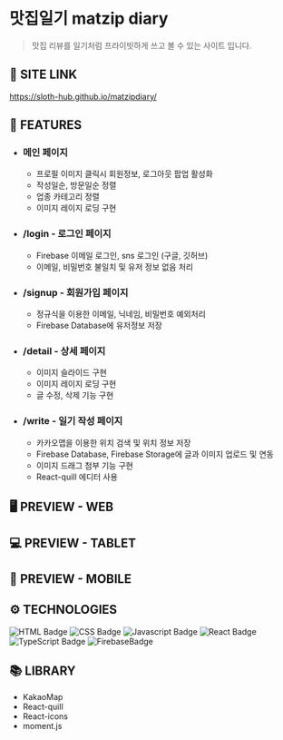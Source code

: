 # 맛집일기 matzip diary

> 맛집 리뷰를 일기처럼 프라이빗하게 쓰고 볼 수 있는 사이트 입니다. 

## 🔗 **SITE LINK**
https://sloth-hub.github.io/matzipdiary/

## 📄 **FEATURES**

- ### 메인 페이지
    - 프로필 이미지 클릭시 회원정보, 로그아웃 팝업 활성화
    - 작성일순, 방문일순 정렬
    - 업종 카테고리 정렬
    - 이미지 레이지 로딩 구현

- ### /login - 로그인 페이지
  - Firebase 이메일 로그인, sns 로그인 (구글, 깃허브)
  - 이메일, 비밀번호 불일치 및 유저 정보 없음 처리

- ### /signup - 회원가입 페이지
  - 정규식을 이용한 이메일, 닉네임, 비밀번호 예외처리
  - Firebase Database에 유저정보 저장

- ### /detail - 상세 페이지
  - 이미지 슬라이드 구현
  - 이미지 레이지 로딩 구현
  - 글 수정, 삭제 기능 구현

- ### /write - 일기 작성 페이지
  - 카카오맵을 이용한 위치 검색 및 위치 정보 저장
  - Firebase Database, Firebase Storage에 글과 이미지 업로드 및 연동
  - 이미지 드래그 첨부 기능 구현
  - React-quill 에디터 사용

## 🖥 PREVIEW - **WEB**

## 💻 PREVIEW - **TABLET**

## 📱 PREVIEW - **MOBILE**

## ⚙ TECHNOLOGIES

![HTML Badge](https://img.shields.io/badge/html5-E34F26?style=for-the-badge&logo=html5&logoColor=white)
![CSS Badge](https://img.shields.io/badge/css3-1572B6?style=for-the-badge&logo=css3&logoColor=white)
![Javascript Badge](https://img.shields.io/badge/javascript-F7DF1E?style=for-the-badge&logo=javascript&logoColor=black)
![React Badge](https://img.shields.io/badge/react-61DAFB?style=for-the-badge&logo=react&logoColor=black)
![TypeScript Badge](https://img.shields.io/badge/typescript-3178C6?style=for-the-badge&logo=typescript&logoColor=black)
![FirebaseBadge](https://img.shields.io/badge/firebase-FFCA28?style=for-the-badge&logo=firebase&logoColor=white)

## 📚 LIBRARY
- KakaoMap
- React-quill
- React-icons
- moment.js